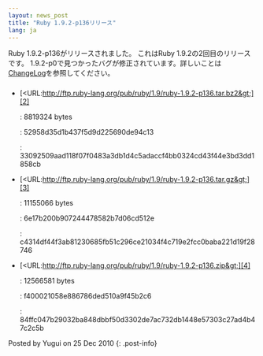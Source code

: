 ```yaml
---
layout: news_post
title: "Ruby 1.9.2-p136リリース"
lang: ja
---
```


 Ruby 1.9.2-p136がリリースされました。 これはRuby 1.9.2の2回目のリリースです。
1.9.2-p0で見つかったバグが修正されています。詳しいことは[ChangeLog][1]を参照してください。

### 

* [&lt;URL:http://ftp.ruby-lang.org/pub/ruby/1.9/ruby-1.9.2-p136.tar.bz2&gt;][2]
  
  : 8819324 bytes
  
  
  : 52958d35d1b437f5d9d225690de94c13
  
  
  : 33092509aad118f07f0483a3db1d4c5adaccf4bb0324cd43f44e3bd3dd1858cb

* [&lt;URL:http://ftp.ruby-lang.org/pub/ruby/1.9/ruby-1.9.2-p136.tar.gz&gt;][3]
  
  : 11155066 bytes
  
  
  : 6e17b200b907244478582b7d06cd512e
  
  
  : c4314df44f3ab81230685fb51c296ce21034f4c719e2fcc0baba221d19f28746

* [&lt;URL:http://ftp.ruby-lang.org/pub/ruby/1.9/ruby-1.9.2-p136.zip&gt;][4]
  
  : 12566581 bytes
  
  
  : f400021058e886786ded510a9f45b2c6
  
  
  : 84ffc047b29032ba848dbbf50d3302de7ac732db1448e57303c27ad4b47c2c5b

Posted by Yugui on 25 Dec 2010
{: .post-info}



[1]: http://svn.ruby-lang.org/repos/ruby/tags/v1_9_2_136/ChangeLog 
[2]: http://ftp.ruby-lang.org/pub/ruby/1.9/ruby-1.9.2-p136.tar.bz2 
[3]: http://ftp.ruby-lang.org/pub/ruby/1.9/ruby-1.9.2-p136.tar.gz 
[4]: http://ftp.ruby-lang.org/pub/ruby/1.9/ruby-1.9.2-p136.zip 
